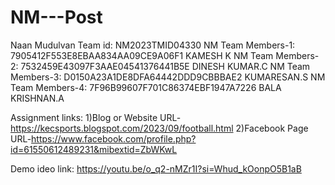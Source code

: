 # NM---Post
Naan Mudulvan Team id: NM2023TMID04330 
NM Team Members-1: 7905412F553E8EBAA834AA09CE9A06F1 KAMESH K 
NM Team Members-2: 7532459E43097F3AAE04541376441B5E DINESH KUMAR.C 
NM Team Members-3: D0150A23A1DE8DFA64442DDD9CBBBAE2 KUMARESAN.S 
NM Team Members-4: 7F96B99607F701C86374EBF1947A7226 BALA KRISHNAN.A

Assignment links:
1)Blog or Website URL-https://kecsports.blogspot.com/2023/09/football.html 
2)Facebook Page URL-https://www.facebook.com/profile.php?id=61550612489231&mibextid=ZbWKwL

Demo ideo link:
https://youtu.be/o_q2-nMZr1I?si=Whud_kOonpO5B1aB
